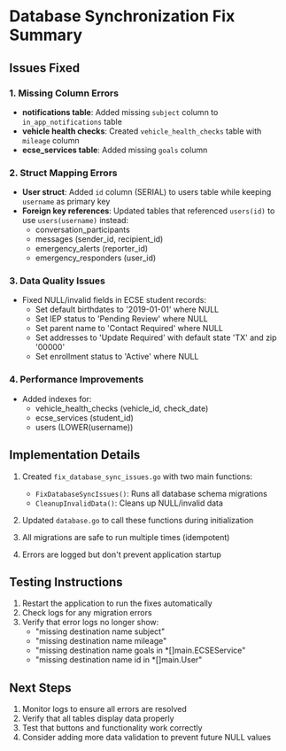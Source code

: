 # Database Synchronization Fix Summary

## Issues Fixed

### 1. Missing Column Errors
- **notifications table**: Added missing `subject` column to `in_app_notifications` table
- **vehicle health checks**: Created `vehicle_health_checks` table with `mileage` column
- **ecse_services table**: Added missing `goals` column

### 2. Struct Mapping Errors
- **User struct**: Added `id` column (SERIAL) to users table while keeping `username` as primary key
- **Foreign key references**: Updated tables that referenced `users(id)` to use `users(username)` instead:
  - conversation_participants
  - messages (sender_id, recipient_id)
  - emergency_alerts (reporter_id)
  - emergency_responders (user_id)

### 3. Data Quality Issues
- Fixed NULL/invalid fields in ECSE student records:
  - Set default birthdates to '2019-01-01' where NULL
  - Set IEP status to 'Pending Review' where NULL
  - Set parent name to 'Contact Required' where NULL
  - Set addresses to 'Update Required' with default state 'TX' and zip '00000'
  - Set enrollment status to 'Active' where NULL

### 4. Performance Improvements
- Added indexes for:
  - vehicle_health_checks (vehicle_id, check_date)
  - ecse_services (student_id)
  - users (LOWER(username))

## Implementation Details

1. Created `fix_database_sync_issues.go` with two main functions:
   - `FixDatabaseSyncIssues()`: Runs all database schema migrations
   - `CleanupInvalidData()`: Cleans up NULL/invalid data

2. Updated `database.go` to call these functions during initialization

3. All migrations are safe to run multiple times (idempotent)

4. Errors are logged but don't prevent application startup

## Testing Instructions

1. Restart the application to run the fixes automatically
2. Check logs for any migration errors
3. Verify that error logs no longer show:
   - "missing destination name subject"
   - "missing destination name mileage"
   - "missing destination name goals in *[]main.ECSEService"
   - "missing destination name id in *[]main.User"

## Next Steps

1. Monitor logs to ensure all errors are resolved
2. Verify that all tables display data properly
3. Test that buttons and functionality work correctly
4. Consider adding more data validation to prevent future NULL values